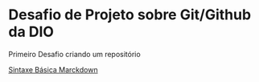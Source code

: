 # Desafio de Projeto sobre Git/Github da DIO
Primeiro Desafio criando um repositório

[Sintaxe Básica Marckdown](https://www.markdownguide.org/)

